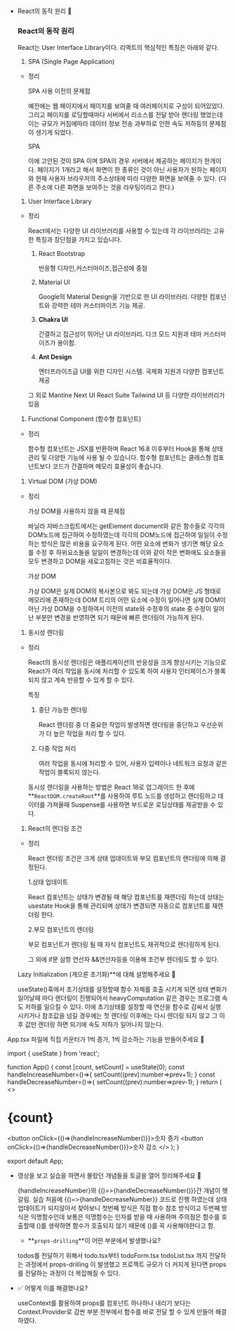 - React의 동작 원리  🍠
    
    ### React의 동작 원리
    
    React는 User Interface Library이다. 리액트의 핵심적인 특징은 아래와 같다.
    
    
    1. SPA (Single Page Application)
    - 정리
        
        SPA 사용 이전의 문제점
        
        예전에는 웹 페이지에서 페이지를 보여줄 때 여러페이지로 구성이 되어있었다. 그리고 페이지를 로딩할때마다 서버에서 리소스를 전달 받아 렌더링 했었는데 이는 규모가 커짐에따라 데이터 정보 전송 과부하로 인한 속도 저하등의 문제점이 생기게 되었다. 
        
        SPA
        
        이에 고안된 것이 SPA 이며 SPA의 경우 서버에서 제공하는 페이지가 한개이다.  페이지가 1개라고 해서 화면이 한 종류인 것이 아닌 사용자가 원하는 페이지와 현재 사용자 브라우저의 주소상태에 따라 다양한 화면을 보여줄 수 있다. (다른 주소에 다른 화면을 보여주는 것을 라우팅이라고 한다.)
        
    1. User Interface Library 
    - 정리
        
        React에서는 다양한 UI 라이브러리를 사용할 수 있는데 각 라이브러리는 고유한 특징과 장단점을 가지고 있습니다.
        
        1. React Bootstrap
            
            반응형 디자인,커스터마이즈,접근성에 중점
            
        2. Material UI
            
            Google의 Material Design을 기반으로 한 UI 라이브러리. 다양한 컴포넌트와 강력한 테마 커스터마이즈 기능 제공.
            
        3. **Chakra UI**
            
            간결하고 접근성이 뛰어난 UI 라이브러리. 다크 모드 지원과 테마 커스터마이즈가 용이함.
            
        4. **Ant Design**
            
            엔터프라이즈급 UI를 위한 디자인 시스템. 국제화 지원과 다양한 컴포넌트 제공
            
        
        그 외로 Mantine Next UI React Suite Tailwind UI 등 다양한 라이브러리가 있음
        
    1. Functional Component (함수형 컴포넌트)
    - 정리
        
        함수형 컴포넌트는 JSX를 반환하며 React 16.8 이후부터 Hook을 통해 상태 관리 및 다양한 기능에 사용 될 수 있습니다. 함수형 컴포넌트는 클래스형 컴포넌트보다 코드가 간결하며 메모리 효율성이 좋습니다.
        
    1. Virtual DOM (가상 DOM)
    - 정리
        
        가상 DOM을 사용하지 않을 때 문제점
        
        바닐라 자바스크립트에서는 getElement document와 같은 함수들로 각각의 DOM노드에 접근하여 수정하였는데 각각의 DOM노드에 접근하여 일일이 수정하는 방식은 많은 비용을 요구하게 된다. 어떤 요소에 변화가 생기면 해당 요소를 수정 후 하위요소들을 일일이 변경하는데 이와 같이 작은 변화에도 요소들을 모두 변경하고 DOM을 새로고침하는 것은 비효율적이다.
        
        가상 DOM 
        
        가상 DOM은 실제 DOM의 복사본으로 봐도 되는데 가상 DOM은 JS 형태로 메모리에 존재하는데 DOM 트리의 어떤 요소에 수정이 일어나면 실제 DOM이 아닌 가상 DOM을 수정하여서 이전의 state와 수정후의 state 중 수정이 일어난 부분만 변경을 반영하면 되기 때문에 빠른 렌더링이 가능하게 된다.
        
    1. 동시성 렌더링
    - 정리
        
        React의 동시성 렌더링은 애플리케이션의 반응성을 크게 향상시키는 기능으로 React가 여러 작업을 동시에 처리할 수 있도록 하여 사용자 인터페이스가 블록되지 않고 계속 반응할 수 있게 할 수 있다. 
        
        특징
        
        1. 중단 가능한 렌더링
            
             React 렌더링 중 더 중요한 작업이 발생하면 렌더링을 중단하고 우선순위가 더 높은 작업을 처리 할 수 있다.
            
        2. 다중 작업 처리
            
            여러 작업을 동시에 처리할 수 있어, 사용자 입력이나 네트워크 요청과 같은 작업이 블록되지 않는다.
            
        
        동시성 렌더링을 사용하는 방법은 React 18로 업그레이드 한 후에 **`ReactDOM.createRoot`**를 사용하여 루트 노드를 생성하고 렌더링하고 데이터를 가져올때 Suspense를 사용하면 부드로운 로딩상태를 제공받을 수 있다.
        
    1. React의 렌더링 조건
    - 정리
        
        React 렌더링 조건은 크게 상태 업데이트와 부모 컴포넌트의 렌더링에 의해 결정된다.
        
        1.상태 업데이트 
        
        React 컴포넌트는 상태가 변경될 때 해당 컴포넌트를 재렌더링 하는데 상태는 usestate Hook을 통해 관리되며 상태가 변경되면 자동으로 컴포넌트를 재렌더링 한다.
        
        2.부모 컴포넌트의 렌더링
        
        부모 컴포넌트가 렌더링 될 때 자식 컴포넌트도 재귀적으로 렌더링하게 된다. 
        
        그 외에 if문 삼항 연산자 &&연산자등을 이용해 조건부 렌더링도 할 수 있다.

    
     Lazy Initialization (게으른 초기화)**에 대해 설명해주세요 🍠
    
    useState()훅에서 초기상태를 설정할때 함수 자체를 호출 시키게 되면 상태 변화가 일어날때 마다 렌더링이 진행되어서 heavyComputation 같은 경우는 프로그램 속도 저하를 일으킬 수 있다. 이에 초기상태를 설정할 때 연산을 함수로 감싸서 실행 시키거나 참조값을 넘길 경우에는 첫 렌더링 이후에는 다시 렌더링 되지 않고 그 이후 값만 렌더링 하면 되기에 속도 저하가 일어나지 않는다.

App.tsx 파일에 직접 카운터가 1씩 증가, 1씩 감소하는 기능을 만들어주세요 🍠

import { useState } from 'react';

function App() {
  const [count, setCount] = useState<number>(0);
  const handleIncreaseNumber=()=>{
    setCount((prev):number=>prev+1);
  }
  const handleDecreaseNumber=()=>{
    setCount((prev):number=>prev-1);
  }
  return (
    <>
      <h1>{count}</h1>
      <button onClick={()=>{handleIncreaseNumber()}}>숫자 증가</button>
      <button onClick={()=>{handleDecreaseNumber()}}>숫자 감소</button>
    </>
  );
}

export default App;

- 영상을 보고 실습을 하면서 몰랐던 개념들을 토글을 열어 정리해주세요 🍠
    
    {handleIncreaseNumber}와 {()=>{handleDecreaseNumber()}}간 개념이 헷갈림. 실습 처음에 {()=>{handleDecreaseNumber}} 코드로 진행 하였는데 상태 업데이트가 되지않아서 찾아보니 첫번째 방식은 직접 함수 참조 방식이고 두번째 방식은 익명함수인데 보통은 익명함수는 인자를 받을 때 사용하며 주의점은 함수를 호출할때 ()를 생략하면 함수가 호출되지 않기 때문에 ()를 꼭 사용해야한다고 함.

    - **`props-drilling`**이 어떤 부분에서 발생했나요?
    
    todos를 전달하기 위해서 todo.tsx부터 todoForm.tsx todoList.tsx 까지 전달하는 과정에서 props-drilling 이 발생했고 프로젝트 규모가 더 커지게 된다면 props를 전달하는 과정이 더 복잡해질 수 있다.
    
- ✅ 어떻게 이를 해결했나요?
    
    useContext를 활용하여 props를 컴포넌트 하나하나 내리기 보다는 Context.Provider로 감싼 부분 전부에서 함수를 바로 전달 할 수 있게 만들어 해결 하였다.